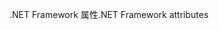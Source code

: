 <span data-ttu-id="eddf2-101">.NET Framework 属性</span><span class="sxs-lookup"><span data-stu-id="eddf2-101">.NET Framework attributes</span></span>